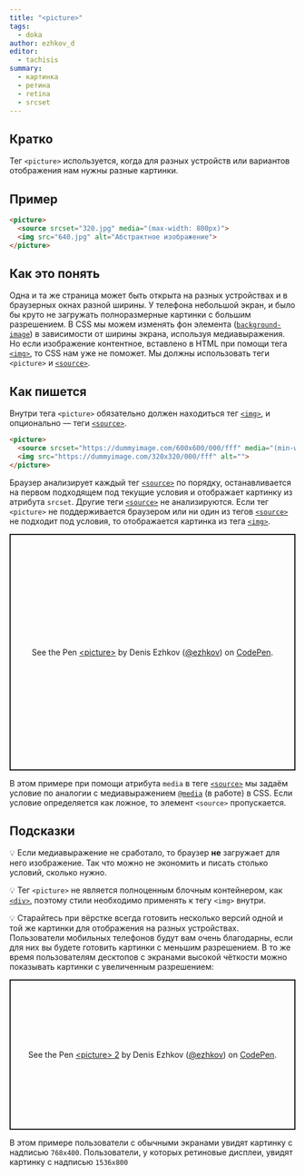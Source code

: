 ```yaml
---
title: "<picture>"
tags:
  - doka
author: ezhkov_d
editor:
  - tachisis
summary:
  - картинка
  - ретина
  - retina
  - srcset
---
```


## Кратко

Тег `<picture>` используется, когда для разных устройств или вариантов отображения нам нужны разные картинки.

## Пример

```html
<picture>
  <source srcset="320.jpg" media="(max-width: 800px)">
  <img src="640.jpg" alt="Абстрактное изображение">
</picture>
```

## Как это понять

Одна и та же страница может быть открыта на разных устройствах и в браузерных окнах разной ширины. У телефона небольшой экран, и было бы круто не загружать полноразмерные картинки с большим разрешением. В CSS мы можем изменять фон элемента ([`background-image`](/css/background-image)) в зависимости от ширины экрана, используя медиавыражения. Но если изображение контентное, вставлено в HTML при помощи тега [`<img>`](/html/img), то CSS нам уже не поможет. Мы должны использовать теги `<picture>` и [`<source>`](/html/source).

## Как пишется

Внутри тега `<picture>` обязательно должен находиться тег [`<img>`](/html/img), и опционально — теги [`<source>`](/html/source).

```html
<picture>
  <source srcset="https://dummyimage.com/600x600/000/fff" media="(min-width: 600px)">
  <img src="https://dummyimage.com/320x320/000/fff" alt="">
</picture>
```

Браузер анализирует каждый тег [`<source>`](/html/source) по порядку, останавливается на первом подходящем под текущие условия и отображает картинку из атрибута `srcset`. Другие теги [`<source>`](/html/source) не анализируются. Если тег `<picture>` не поддерживается браузером или ни один из тегов [`<source>`](/html/source) не подходит под условия, то отображается картинка из тега [`<img>`](/html/img).

<p class="codepen" data-height="417" data-theme-id="light" data-default-tab="result" data-user="ezhkov" data-slug-hash="OJWdPqQ" style="height: 417px; box-sizing: border-box; display: flex; align-items: center; justify-content: center; border: 2px solid; margin: 1em 0; padding: 1em;" data-pen-title="&amp;lt;picture&amp;gt;">
  <span>See the Pen <a href="https://codepen.io/ezhkov/pen/OJWdPqQ">
  &lt;picture&gt;</a> by Denis Ezhkov (<a href="https://codepen.io/ezhkov">@ezhkov</a>)
  on <a href="https://codepen.io">CodePen</a>.</span>
</p>

В этом примере при помощи атрибута `media` в теге [`<source>`](/html/source) мы задаём условие по аналогии с медиавыражением [`@media`](/css/doka/media) (в работе) в CSS. Если условие определяется как ложное, то элемент `<source>` пропускается.

## Подсказки

💡 Если медиавыражение не сработало, то браузер **не** загружает для него изображение. Так что можно не экономить и писать столько условий, сколько нужно.

💡 Тег `<picture>` не является полноценным блочным контейнером, как [`<div>`](/html/div), поэтому стили необходимо применять к тегу `<img>` внутри.

💡 Старайтесь при вёрстке всегда готовить несколько версий одной и той же картинки для отображения на разных устройствах. Пользователи мобильных телефонов будут вам очень благодарны, если для них вы будете готовить картинки с меньшим разрешением. В то же время пользователям десктопов с экранами высокой чёткости можно показывать картинки с увеличенным разрешением:

<p class="codepen" data-height="265" data-theme-id="light" data-default-tab="html,result" data-user="ezhkov" data-slug-hash="XWpObbJ" style="height: 265px; box-sizing: border-box; display: flex; align-items: center; justify-content: center; border: 2px solid; margin: 1em 0; padding: 1em;" data-pen-title="&amp;lt;picture&amp;gt; 2">
  <span>See the Pen <a href="https://codepen.io/ezhkov/pen/XWpObbJ">
  &lt;picture&gt; 2</a> by Denis Ezhkov (<a href="https://codepen.io/ezhkov">@ezhkov</a>)
  on <a href="https://codepen.io">CodePen</a>.</span>
</p>

В этом примере пользователи с обычными экранами увидят картинку с надписью `768x400`. Пользователи, у которых ретиновые дисплеи, увидят картинку с надписью `1536x800`

<script async src="https://cpwebassets.codepen.io/assets/embed/ei.js"></script>
